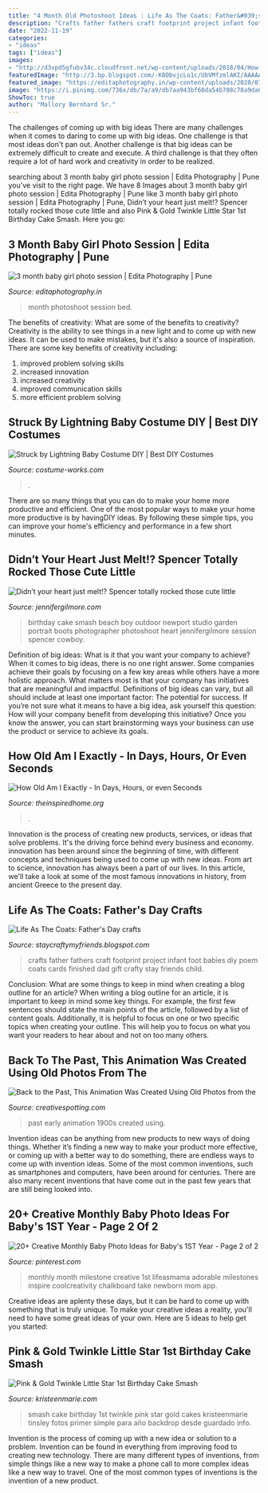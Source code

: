 ```yaml
---
title: "4 Month Old Photoshoot Ideas : Life As The Coats: Father&#039;s Day Crafts"
description: "Crafts father fathers craft footprint project infant foot babies diy poem coats cards finished dad gift crafty stay friends child"
date: "2022-11-19"
categories:
- "ideas"
tags: ["ideas"]
images:
- "http://d3vpd5gfubv34c.cloudfront.net/wp-content/uploads/2018/04/How-old-am-i-700x1050.png"
featuredImage: "http://3.bp.blogspot.com/-K8ObvjcLo1c/UbVMfzmlAKI/AAAAAAAAB5Q/SQXfCMKvmrU/s640/DSC_0032.JPG"
featured_image: "https://editaphotography.in/wp-content/uploads/2020/07/3_month_baby_photoshoot_Edita_photography_Pune_P006.jpg"
image: "https://i.pinimg.com/736x/db/7a/a9/db7aa943bf68da54b708c78a9da09430--monthly-baby-chalkboard-monthly-baby-stats.jpg"
ShowToc: true
author: "Mallory Bernhard Sr."
---
```



The challenges of coming up with big ideas
There are many challenges when it comes to daring to come up with big ideas. One challenge is that most ideas don't pan out. Another challenge is that big ideas can be extremely difficult to create and execute. A third challenge is that they often require a lot of hard work and creativity in order to be realized.

	

		
searching about 3 month baby girl photo session | Edita Photography | Pune you've visit to the right page. We have 8 Images about 3 month baby girl photo session | Edita Photography | Pune like 3 month baby girl photo session | Edita Photography | Pune, Didn’t your heart just melt!? Spencer totally rocked those cute little and also Pink &amp; Gold Twinkle Little Star 1st Birthday Cake Smash. Here you go:
		
    
## 3 Month Baby Girl Photo Session | Edita Photography | Pune

<img loading=lazy src="https://editaphotography.in/wp-content/uploads/2020/07/3_month_baby_photoshoot_Edita_photography_Pune_P006.jpg" onerror="this.onerror=null;this.src='https://tse4.mm.bing.net/th?id=OIP.b_TIAyrV5m-EyujdYRexjAHaLG&amp;pid=15.1';" alt="3 month baby girl photo session | Edita Photography | Pune">

_Source: editaphotography.in_

>month photoshoot session bed. 

	

The benefits of creativity: What are some of the benefits to creativity?
Creativity is the ability to see things in a new light and to come up with new ideas. It can be used to make mistakes, but it's also a source of inspiration. There are some key benefits of creativity including: 
1. improved problem solving skills 
2. increased innovation 
3. increased creativity 
4. improved communication skills 
5. more efficient problem solving 

    
## Struck By Lightning Baby Costume DIY | Best DIY Costumes

<img loading=lazy src="https://photos.costume-works.com/full/struck_by_lightning_baby1.jpg" onerror="this.onerror=null;this.src='https://tse3.mm.bing.net/th?id=OIP.VY_4B2gTLxZ09jrVYTeeGgHaNK&amp;pid=15.1';" alt="Struck by Lightning Baby Costume DIY | Best DIY Costumes">

_Source: costume-works.com_

>. 

	

There are so many things that you can do to make your home more productive and efficient. One of the most popular ways to make your home more productive is by havingDIY ideas. By following these simple tips, you can improve your home's efficiency and performance in a few short minutes.

    
## Didn’t Your Heart Just Melt!? Spencer Totally Rocked Those Cute Little

<img loading=lazy src="https://jennifergilmore.com/blog/wp-content/uploads/2014/05/blog_gilmore_studios_photo_orange_county_newport_beach_family_portrait_cake_smash_outdoor_one_yr_old_boy_cowboy_boots_spencer_2.jpg" onerror="this.onerror=null;this.src='https://tse3.mm.bing.net/th?id=OIP.ofnOExsv4rHH9Die4cisyAHaFS&amp;pid=15.1';" alt="Didn’t your heart just melt!? Spencer totally rocked those cute little">

_Source: jennifergilmore.com_

>birthday cake smash beach boy outdoor newport studio garden portrait boots photographer photoshoot heart jennifergilmore session spencer cowboy. 

	

Definition of big ideas: What is it that you want your company to achieve?
When it comes to big ideas, there is no one right answer. Some companies achieve their goals by focusing on a few key areas while others have a more holistic approach. What matters most is that your company has initiatives that are meaningful and impactful. Definitions of big ideas can vary, but all should include at least one important factor: The potential for success. 
If you’re not sure what it means to have a big idea, ask yourself this question: How will your company benefit from developing this initiative? Once you know the answer, you can start brainstorming ways your business can use the product or service to achieve its goals.

    
## How Old Am I Exactly - In Days, Hours, Or Even Seconds

<img loading=lazy src="http://d3vpd5gfubv34c.cloudfront.net/wp-content/uploads/2018/04/How-old-am-i-700x1050.png" onerror="this.onerror=null;this.src='https://tse1.mm.bing.net/th?id=OIP.fbRKOj64jnst92He2rjcxQHaLH&amp;pid=15.1';" alt="How Old Am I Exactly - In Days, Hours, or even Seconds">

_Source: theinspiredhome.org_

>. 

	

Innovation is the process of creating new products, services, or ideas that solve problems. It's the driving force behind every business and economy. innovation has been around since the beginning of time, with different concepts and techniques being used to come up with new ideas. From art to science, innovation has always been a part of our lives. In this article, we'll take a look at some of the most famous innovations in history, from ancient Greece to the present day.

    
## Life As The Coats: Father&#039;s Day Crafts

<img loading=lazy src="http://3.bp.blogspot.com/-K8ObvjcLo1c/UbVMfzmlAKI/AAAAAAAAB5Q/SQXfCMKvmrU/s640/DSC_0032.JPG" onerror="this.onerror=null;this.src='https://tse4.mm.bing.net/th?id=OIP.-CCmBT54PIJdTPj8kUNhwgAAAA&amp;pid=15.1';" alt="Life As The Coats: Father&#039;s Day crafts">

_Source: staycraftymyfriends.blogspot.com_

>crafts father fathers craft footprint project infant foot babies diy poem coats cards finished dad gift crafty stay friends child. 

	

Conclusion: What are some things to keep in mind when creating a blog outline for an article?
When writing a blog outline for an article, it is important to keep in mind some key things. For example, the first few sentences should state the main points of the article, followed by a list of content goals. Additionally, it is helpful to focus on one or two specific topics when creating your outline. This will help you to focus on what you want your readers to hear about and not on too many others.

    
## Back To The Past, This Animation Was Created Using Old Photos From The

<img loading=lazy src="https://www.creativespotting.com/wp-content/uploads/2016/04/Back-to-the-Past-This-Animation-Was-Created-Using-Old-Photos-from-the-Early-1900s7-728x455.jpg" onerror="this.onerror=null;this.src='https://tse4.mm.bing.net/th?id=OIP.3aIcvaadEUzeT_nny0uiqgHaEo&amp;pid=15.1';" alt="Back to the Past, This Animation Was Created Using Old Photos from the">

_Source: creativespotting.com_

>past early animation 1900s created using. 

	

Invention ideas can be anything from new products to new ways of doing things. Whether it’s finding a new way to make your product more effective, or coming up with a better way to do something, there are endless ways to come up with invention ideas. Some of the most common inventions, such as smartphones and computers, have been around for centuries. There are also many recent inventions that have come out in the past few years that are still being looked into.

    
## 20+ Creative Monthly Baby Photo Ideas For Baby&#039;s 1ST Year - Page 2 Of 2

<img loading=lazy src="https://i.pinimg.com/736x/db/7a/a9/db7aa943bf68da54b708c78a9da09430--monthly-baby-chalkboard-monthly-baby-stats.jpg" onerror="this.onerror=null;this.src='https://tse3.mm.bing.net/th?id=OIP.rr-VUEzgnikCPKHmhRONGwHaJ4&amp;pid=15.1';" alt="20+ Creative Monthly Baby Photo Ideas for Baby&#039;s 1ST Year - Page 2 of 2">

_Source: pinterest.com_

>monthly month milestone creative 1st lifeasmama adorable milestones inspire coolcreativity chalkboard take newborn mom app. 

	

Creative ideas are aplenty these days, but it can be hard to come up with something that is truly unique. To make your creative ideas a reality, you'll need to have some great ideas of your own. Here are 5 ideas to help get you started: 

    
## Pink &amp; Gold Twinkle Little Star 1st Birthday Cake Smash

<img loading=lazy src="http://kristeenmarie.com/photography/blog/wp-content/uploads/2017/02/2017-02-28_0002.jpg" onerror="this.onerror=null;this.src='https://tse1.mm.bing.net/th?id=OIP.RVpVj5NH-5TOLLeJRQD8kwHaPx&amp;pid=15.1';" alt="Pink &amp; Gold Twinkle Little Star 1st Birthday Cake Smash">

_Source: kristeenmarie.com_

>smash cake birthday 1st twinkle pink star gold cakes kristeenmarie tinsley fotos primer simple para año backdrop desde guardado info. 

	

Invention is the process of coming up with a new idea or solution to a problem. Invention can be found in everything from improving food to creating new technology. There are many different types of inventions, from simple things like a new way to make a phone call to more complex ideas like a new way to travel. One of the most common types of inventions is the invention of a new product.

